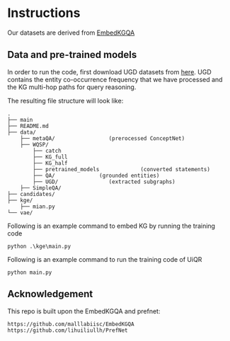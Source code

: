 # Instructions

Our datasets are derived from [EmbedKGQA](https://github.com/malllabiisc/EmbedKGQA)

## Data and pre-trained models
In order to run the code, first download UGD datasets from [here](https://drive.google.com/drive/folders/1Iqj9I3RMr-8vQtqSXsDp6-GNcT3UiHP-?dmr=1&ec=wgc-drive-globalnav-goto). UGD contains the entity co-occurrence frequency that we have processed and the KG multi-hop paths for query reasoning.

The resulting file structure will look like:

```plain
.
├── main
├── README.md
├── data/
    ├── metaQA/                 (prerocessed ConceptNet)
    ├── WQSP/
        ├── catch
        ├── KG_full
        ├── KG_half
        ├── pretrained_models             (converted statements)
        ├── QA/              (grounded entities)
        ├── UGD/                (extracted subgraphs)
    ├── SimpleQA/
├── candidates/
├── kge/
    ├── mian.py
└── vae/
```

Following is an example command to embed KG by running the training code
```
python .\kge\main.py
```

Following is an example command to run the training code of UiQR
```
python main.py
```

## Acknowledgement
This repo is built upon the EmbedKGQA and prefnet:
```
https://github.com/malllabiisc/EmbedKGQA
https://github.com/lihuiliullh/PrefNet
